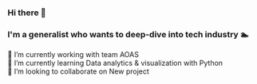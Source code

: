 ### Hi there 👋 </br>
### I'm a generalist who wants to deep-dive into tech industry 🏊‍


<p>
 🔭 I’m currently working with team AOAS <br>
 🌱 I’m currently learning Data analytics & visualization with Python <br>
 👯 I’m looking to collaborate on New project <br>
<!--  🤔 I’m looking for help with IOS/ Back-end development <br>
 💬 Ask me about ... <br>
 📫 How to reach me: ... <br>
 😄 Pronouns: ... <br>
 ⚡ Fun fact: ... <br>
-->
</p> 
<br>
<dic
[![Anurag's github stats](https://github-readme-stats.vercel.app/api?username=yekyung2&show_icons=true&theme=highcontrast)](https://github.com/anuraghazra/github-readme-stats)




      
